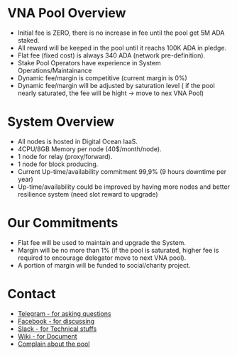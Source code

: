 # VNA Pool Overview

- Initial fee is ZERO, there is no increase in fee until the pool get 5M ADA staked.
- All reward will be keeped in the pool until it reachs 100K ADA in pledge.
- Flat fee (fixed cost) is always 340 ADA (network pre-definition).
- Stake Pool Operators have experience in System Operations/Maintainance
- Dynamic fee/margin is competitive (current margin is 0%)
- Dynamic fee/margin will be adjusted by saturation level ( if the pool nearly saturated, the fee will be hight -> move to nex VNA Pool)

# System Overview

- All nodes is hosted in Digital Ocean IaaS.
- 4CPU/8GB Memory per node (40$/month/node).
- 1 node for relay (proxy/forward).
- 1 node for block producing.
- Current Up-time/availability commitment 99,9% (9 hours downtime per year)
- Up-time/availability could be improved by having more nodes and better resilience system (need slot reward to upgrade) 


# Our Commitments

- Flat fee will be used to maintain and upgrade the System.
- Margin will be no more than 1% (if the pool is saturated, higher fee is required to encourage delegator move to next VNA pool).
- A portion of margin will be funded to social/charity project.


# Contact

- [Telegram - for asking questions](https://t.me/hodlerstakepool)
- [Facebook - for discussing ](https://fb.me/holdforfuture)
- [Slack - for Technical stuffs](https://join.slack.com/t/4futstackpool/shared_invite/zt-uvbpnrkh-LlUVxXv_lUMOOH~Ok4lURA)
- [Wiki - for Document](https://github.com/sirhung1993/hodler-pool/wiki)
- [Complain about the pool](https://github.com/sirhung1993/hodler-pool/issues)